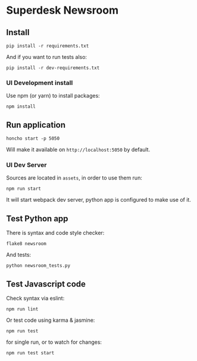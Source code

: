 # Superdesk Newsroom

## Install

```
pip install -r requirements.txt
```

And if you want to run tests also:

```
pip install -r dev-requirements.txt
```

### UI Development install

Use npm (or yarn) to install packages:

```
npm install
```

## Run application

```
honcho start -p 5050
```

Will make it available on `http://localhost:5050` by default.

### UI Dev Server

Sources are located in `assets`, in order to use them run:

```
npm run start
```

It will start webpack dev server, python app is configured to make use of it.

## Test Python app

There is syntax and code style checker:

```
flake8 newsroom 
```

And tests:

```
python newsroom_tests.py
```

## Test Javascript code

Check syntax via eslint:

```
npm run lint
```

Or test code using karma & jasmine:

```
npm run test
```

for single run, or to watch for changes:

```
npm run test start
```
